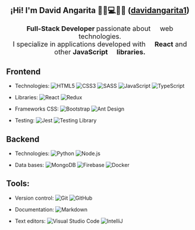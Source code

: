 <h2 align="center">¡Hi! I'm David Angarita 🧑‍💻💻👨‍🎓 (<a href="https://github.com/davidangarita1" target="blank">davidangarita1</a>)</h2>

<p align="center" style="font-size:18;"><strong>Full-Stack Developer </strong> passionate about <img width="15" src="https://upload.wikimedia.org/wikipedia/commons/6/61/HTML5_logo_and_wordmark.svg"> web technologies.<br /> I specialize in applications developed with <strong><img width="15" src="https://upload.wikimedia.org/wikipedia/commons/4/47/React.svg"> React</strong> and other <strong>JavaScript <img width="15" src="https://upload.wikimedia.org/wikipedia/commons/9/99/Unofficial_JavaScript_logo_2.svg"> libraries.</strong></p>

## Frontend

-   Technologies: 
    ![HTML5](https://img.shields.io/badge/-HTML5-0A1A2F?style=flat&logo=HTML5&logoColor=#E34F26)
    ![CSS3](https://img.shields.io/badge/-CSS3-0A1A2F?style=flat&logo=CSS3&logoColor=#E34F26)
    ![SASS](https://img.shields.io/badge/-SASS-0A1A2F?style=flat&logo=Sass&logoColor=#CC6699)
    ![JavaScript](https://img.shields.io/badge/-JavaScript-0A1A2F?style=flat&logo=JavaScript&logoColor=#F7E018)
    ![TypeScript](https://img.shields.io/badge/-TypeScript-0A1A2F?style=flat&logo=TypeScript&logoColor=#F7E018)

-   Libraries: 
    ![React](https://img.shields.io/badge/-React-0A1A2F?style=flat&logo=React&logoColor=00d8fd)
    ![Redux](https://img.shields.io/badge/-Redux-0A1A2F?style=flat&logo=Redux&logoColor=#764ABC)

-   Frameworks CSS: 
    ![Bootstrap](https://img.shields.io/badge/-Bootstrap-0A1A2F?style=flat&logo=Bootstrap&logoColor=#F7E018)
    ![Ant Design](https://img.shields.io/badge/-Ant%20Design-0A1A2F?style=flat&logo=Ant%20Design&logoColor=#C21325)

-   Testing: 
    ![Jest](https://img.shields.io/badge/-Jest-0A1A2F?style=flat&logo=Jest&logoColor=#C21325)
    ![Testing Library](https://img.shields.io/badge/-Testing%20Library-0A1A2F?style=flat&logo=Testing%20Library&logoColor=#C21325)

## Backend

-   Technologies: 
    ![Python](https://img.shields.io/badge/-Python-0A1A2F?style=flat&logo=Python&logoColor=#F7E018)
    ![Node.js](https://img.shields.io/badge/-Node.js-0A1A2F?style=flat&logo=node.js)

-   Data bases: 
    ![MongoDB](https://img.shields.io/badge/-MongoDB-0A1A2F?style=flat&logo=mongodb&logoColor=#00d8fd)
    ![Firebase](https://img.shields.io/badge/-Firebase-0A1A2F?style=flat&logo=firebase&logoColor=#00d8fd)
    ![Docker](https://img.shields.io/badge/-Docker-0A1A2F?style=flat&logo=docker)

## Tools: 
-   Version control: 
    ![Git](https://img.shields.io/badge/-Git-0A1A2F?style=flat&logo=git)
    ![GitHub](https://img.shields.io/badge/-GitHub-0A1A2F?style=flat&logo=github)

-   Documentation: 
    ![Markdown](https://img.shields.io/badge/-Markdown-0A1A2F?style=flat&logo=markdown)

-   Text editors: 
    ![Visual Studio Code](https://img.shields.io/badge/-Visual%20Studio%20Code-0A1A2F?style=flat&logo=visual-studio-code&logoColor=007ACC)
    ![IntelliJ](https://img.shields.io/badge/-IntelliJ-0A1A2F?style=flat&logo=intellij&logoColor=007ACC)

